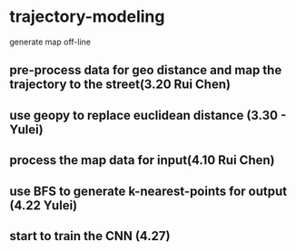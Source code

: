 # trajectory-modeling
generate map off-line

## pre-process data for geo distance and map the trajectory to the street(3.20 Rui Chen)

## use geopy to replace euclidean  distance (3.30 - Yulei)

## process the map data for input(4.10 Rui Chen)

## use BFS to generate k-nearest-points for output (4.22 Yulei)

## start to train the CNN (4.27)
